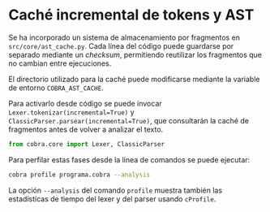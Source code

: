 # Caché incremental de tokens y AST

Se ha incorporado un sistema de almacenamiento por fragmentos en
`src/core/ast_cache.py`. Cada línea del código puede guardarse
por separado mediante un *checksum*, permitiendo reutilizar los
fragmentos que no cambian entre ejecuciones.

El directorio utilizado para la caché puede modificarse mediante la
variable de entorno `COBRA_AST_CACHE`.

Para activarlo desde código se puede invocar `Lexer.tokenizar(incremental=True)`
y `ClassicParser.parsear(incremental=True)`, que consultarán la caché de
fragmentos antes de volver a analizar el texto.

```python
from cobra.core import Lexer, ClassicParser
```

Para perfilar estas fases desde la línea de comandos se puede ejecutar:

```bash
cobra profile programa.cobra --analysis
```

La opción `--analysis` del comando `profile` muestra también las
estadísticas de tiempo del lexer y del parser usando `cProfile`.
